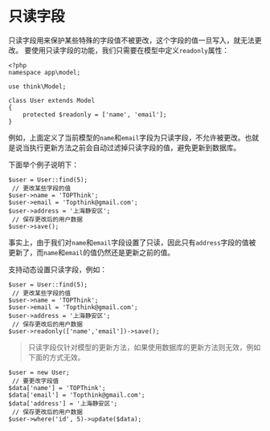 # 只读字段

只读字段用来保护某些特殊的字段值不被更改，这个字段的值一旦写入，就无法更改。 要使用只读字段的功能，我们只需要在模型中定义`readonly`属性：

```
<?php
namespace app\model;

use think\Model;

class User extends Model
{
    protected $readonly = ['name', 'email'];
}
```

例如，上面定义了当前模型的`name`和`email`字段为只读字段，不允许被更改。也就是说当执行更新方法之前会自动过滤掉只读字段的值，避免更新到数据库。

下面举个例子说明下：

```
$user = User::find(5);
 // 更改某些字段的值
$user->name = 'TOPThink';
$user->email = 'Topthink@gmail.com';
$user->address = '上海静安区';
 // 保存更改后的用户数据
$user->save();
```

事实上，由于我们对`name`和`email`字段设置了只读，因此只有`address`字段的值被更新了，而`name`和`email`的值仍然还是更新之前的值。

支持动态设置只读字段，例如：

```
$user = User::find(5);
 // 更改某些字段的值
$user->name = 'TOPThink';
$user->email = 'Topthink@gmail.com';
$user->address = '上海静安区';
 // 保存更改后的用户数据
$user->readonly(['name','email'])->save();
```

> 只读字段仅针对模型的更新方法，如果使用数据库的更新方法则无效，例如下面的方式无效。

```
$user = new User;
 // 要更改字段值
$data['name'] = 'TOPThink';
$data['email'] = 'Topthink@gmail.com';
$data['address'] = '上海静安区';
 // 保存更改后的用户数据
$user->where('id', 5)->update($data);
```